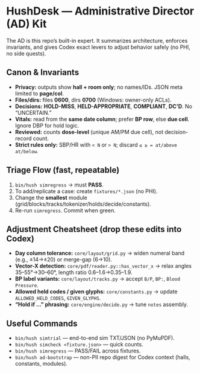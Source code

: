 # HushDesk — Administrative Director (AD) Kit

The AD is this repo’s built-in expert. It summarizes architecture, enforces invariants, and gives Codex exact levers to adjust behavior safely (no PHI, no side quests).

## Canon & Invariants
- **Privacy:** outputs show **hall + room only**; no names/IDs. JSON meta limited to **page/col**.
- **Files/dirs:** files **0600**, dirs **0700** (Windows: owner-only ACLs).
- **Decisions:** **HOLD-MISS**, **HELD-APPROPRIATE**, **COMPLIANT**, **DC'D**. No “UNCERTAIN.”
- **Vitals:** read from the **same date column**; prefer **BP row**, else **due cell**. Ignore DBP for hold logic.
- **Reviewed:** counts **dose-level** (unique AM/PM due cell), not decision-record count.
- **Strict rules only:** SBP/HR with `< N` or `> N`; discard `≤ ≥ = at/above at/below`.

## Triage Flow (fast, repeatable)
1. `bin/hush simregress` → must **PASS**.
2. To add/replicate a case: create `fixtures/*.json` (no PHI).
3. Change the **smallest** module (grid/blocks/tracks/tokenizer/holds/decide/constants).
4. Re-run `simregress`. Commit when green.

## Adjustment Cheatsheet (drop these edits into Codex)
- **Day column tolerance:** `core/layout/grid.py` → widen numeral band (e.g., ±14→±20) or merge-gap (6→10).
- **Vector-X detection:** `core/pdf/reader.py::has_vector_x` → relax angles 35–55°→30–60°, length ratio 0.6–1.6→0.35–1.9.
- **BP label variants:** `core/layout/tracks.py` → accept `B/P`, `BP:`, `Blood Pressure`.
- **Allowed held codes / given glyphs:** `core/constants.py` → update `ALLOWED_HELD_CODES`, `GIVEN_GLYPHS`.
- **“Hold if …” phrasing:** `core/engine/decide.py` → tune `notes` assembly.

## Useful Commands
- `bin/hush simtrial` — end-to-end sim TXT/JSON (no PyMuPDF).
- `bin/hush simcheck <fixture.json>` — quick counts.
- `bin/hush simregress` — PASS/FAIL across fixtures.
- `bin/hush ad-bootstrap` — non-PII repo digest for Codex context (halls, constants, modules).
